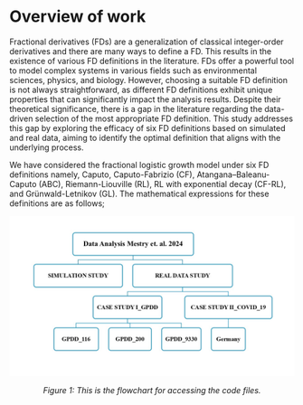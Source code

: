 # Overview of work
Fractional derivatives (FDs) are a generalization of classical integer-order derivatives and there are many ways to define a FD. This results in the existence of various FD definitions in the literature. FDs offer a powerful tool to model complex systems in various fields such as environmental sciences, physics, and biology. However, choosing a suitable FD definition is not always straightforward, as different FD definitions exhibit unique properties that can significantly impact the analysis results. Despite their theoretical significance, there is a gap in the literature regarding the data-driven selection of the most appropriate FD definition. This study addresses this gap by exploring the efficacy of six FD definitions based on simulated and real data, aiming to identify the optimal definition that aligns with the underlying process.

We have considered the fractional logistic growth model under six FD definitions namely, Caputo, Caputo-Fabrizio (CF), Atangana–Baleanu-Caputo (ABC), Riemann-Liouville (RL), RL with exponential decay (CF-RL), and Grünwald-Letnikov (GL). The mathematical expressions for these definitions are as follows;


<div align="center">
  <img src="Code%20file%20access%20guide%20flowchart.jpg" alt="Flowchart for code file access" />
  <p><em>Figure 1: This is the flowchart for accessing the code files.</em></p>
</div>
